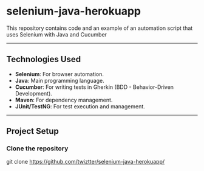 # selenium-java-herokuapp
This repository contains code and an example of an automation script that uses Selenium with Java and Cucumber

---

## Technologies Used
- **Selenium**: For browser automation.
- **Java**: Main programming language.
- **Cucumber**: For writing tests in Gherkin (BDD - Behavior-Driven Development).
- **Maven**: For dependency management.
- **JUnit/TestNG**: For test execution and management.

---

## Project Setup

### Clone the repository
git clone https://github.com/twiztter/selenium-java-herokuapp/
